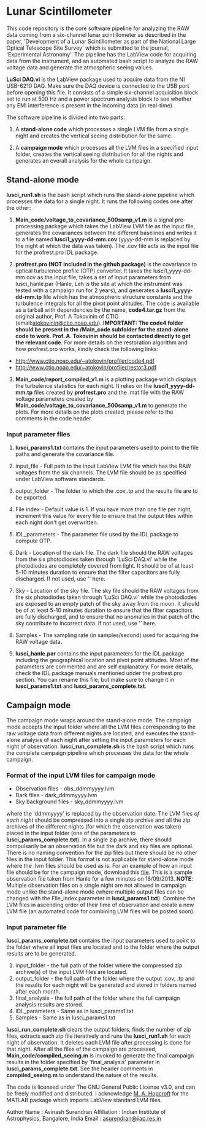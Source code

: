 # Lunar Scintillometer
This code repository is the core software pipeline for analyzing the RAW data coming from a six-channel lunar scintillometer as described in the paper, 'Development of a Lunar Scintillometer as part of the National Large Optical Telescope Site Survey' which is submitted to the journal, 'Experimental Astronomy'. The pipeline has the LabView code for acquiring data from the instrument, and an automated bash script to analyze the RAW voltage data and generate the atmospheric seeing values. 

**LuSci DAQ.vi** is the LabView package used to acquire data from the NI USB-6210 DAQ. Make sure the DAQ device is connected to the USB port before opening this file. It consists of a simple six-channel acquisition block set to run at 500 Hz and a power spectrum analysis block to see whether any EMI interference is present in the incoming data (in real-time). 

The software pipeline is divided into two parts:

1. A **stand-alone code** which processes a single LVM file from a single night and creates the vertical seeing distribution for the same.

2. A **campaign mode** which processes all the LVM files in a specified input folder, creates the vertical seeing distribution for all the nights and generates an overall analysis for the whole campaign.

## Stand-alone mode
**lusci_run1.sh** is the bash script which runs the stand-alone pipeline which processes the data for a single night. It runs the following codes one after the other:

1. **Main_code/voltage_to_covariance_500samp_v1.m** is a signal pre-processing package which takes the LabView LVM file as the input file, generates the covariances between the different baselines and writes it to a file named **lusci1_yyyy-dd-mm.cov** (yyyy-dd-mm is replaced by the night at which the data was taken). The .cov file acts as the input file for the profrest.pro IDL package.

2. **profrest.pro (NOT included in the github package)** is the covariance to optical turbulence profile (OTP) converter. It takes the lusci1_yyyy-dd-mm.cov as the input file, takes a set of input parameters from lusci_hanle.par (Hanle, Leh is the site at which the instrument was tested with a campaign run for 2 years), and generates a **lusci1_yyyy-dd-mm.tp** file which has the atmospheric structure constants and the turbulence integrals for all the pivot point altitudes. The code is available as a tarball with dependencies by the name, **code4.tar.gz** from the original author, Prof. A Tokovinin of CTIO (email:atokovinin@ctio.noao.edu). **IMPORTANT: The code4 folder should be present in the /Main_code subfolder for the stand-alone code to work. Prof. A. Tokovinin should be contacted directly to get the relevant code**. For more details on the restoration algorithm and how profrest.pro works, kindly check the following links:
 - http://www.ctio.noao.edu/~atokovin/profiler/code4.pdf
 - http://www.ctio.noao.edu/~atokovin/profiler/restor3.pdf
  
3. **Main_code/report_compiled_v1.m** is a plotting package which displays the turbulence statistics for each night. It relies on the **lusci1_yyyy-dd-mm.tp** files created by **profrest.pro** and the .mat file with the RAW voltage parameters created by **Main_code/voltage_to_covariance_500samp_v1.m** to generate the plots. For more details on the plots created, please refer to the comments in the code header.

### Input parameter files

1. **lusci_params1.txt** contains the input parameters used to point to the file paths and generate the covariance file.
 1. input_file	- Full path to the input LabView LVM file which has the RAW voltages from the six channels. The LVM file should be as specified under LabView software standards.
 2. output_folder	- The folder to which the .cov,.tp and the results file are to be exported.
 3. File index	- Default value is 1. If you have more than one file per night, increment this value for every file to ensure that the output files within each night don't get overwritten.
 4. IDL_parameters	- The parameter file used by the IDL package to compute OTP.
 5. Dark	- Location of the dark file. The dark file should the RAW voltages from the six photodiodes taken through 'LuSci DAQ.vi' while the photodiodes are completely covered from light. It should be of at least 5-10 minutes duration to ensure that the filter capacitors are fully discharged. If not used, use '' here.
 6. Sky	- Location of the sky file. The sky file should the RAW voltages from the six photodiodes taken through 'LuSci DAQ.vi' while the photodiodes are exposed to an empty patch of the sky away from the moon. It should be of at least 5-10 minutes duration to ensure that the filter capacitors are fully discharged, and to ensure that no anomalies in that patch of the sky contribute to incorrect data. If not used, use '' here.
 7. Samples	- The sampling rate (in samples/second) used for acquiring the RAW voltage data.
 
2. **lusci_hanle.par** contains the input parameters for the IDL package including the geographical location and pivot point altitudes. Most of the parameters are commented and are self explanatory. For more details, check the IDL package manuals mentioned under the profrest.pro section. You can rename this file, but make sure to change it in **lusci_params1.txt** and **lusci_params_complete.txt**.

## Campaign mode
The campaign mode wraps around the stand-alone mode. The campaign mode accepts the input folder where all the LVM files corresponding to the raw voltage data from different nights are located, and executes the stand-alone analysis of each night after setting the input parameters for each night of observation. **lusci_run_complete.sh** is the bash script which runs the complete campaign pipeline which processes the data for the whole campaign. 

### Format of the input LVM files for campaign mode
- Observation files - obs_ddmmyyyy.lvm
- Dark files - dark_ddmmyyyy.lvm
- Sky background files - sky_ddmmyyyy.lvm

where the 'ddmmyyyy' is replaced by the observation date. The LVM files *of each night* should be compressed into a single zip archive and all the zip archives of the different nights (for which the observation was taken) placed in the input folder (one of the parameters to **lusci_params_complete.txt**). In a single zip archive, there should compulsarily be an observation file but the dark and sky files are optional. There is no naming convention for the zip files but there should be no other files in the input folder. This format is not applicable for stand-alone mode where the .lvm files should be used as is. For an example of how an input file should be for the campaign mode, download this [file](https://drive.google.com/open?id=0BzDZNA262Mq0Y2dyZ2NQTEU1Vmc). This is a sample observation file taken from Hanle for a few minutes on 18/09/2013.
**NOTE**: Multiple observation files on a single night are not allowed in campaign mode unlike the stand-alone mode (where multiple output files can be changed with the File_index parameter in **lusci_params1.txt**). Combine the LVM files in ascending order of their time of observation and create a new LVM file (an automated code for combining LVM files will be posted soon).

### Input parameter file
**lusci_params_complete.txt** contains the input parameters used to point to the folder where all input files are located and to the folder where the output results are to be generated.
 1. input_folder	- the full path of the folder where the compressed zip archive(s) of the input LVM files are located.
 2. output_folder	- the full path of the folder where the output .cov, .tp and the results for each night will be generated and stored in folders named after each month.
 3. final_analysis	- the full path of the folder where the full campaign analysis results are stored. 
 4. IDL_parameters	- Same as in lusci_params1.txt
 5. Samples	- Same as in lusci_params1.txt

**lusci_run_complete.sh** clears the output folders, finds the number of zip files, extracts each zip file iteratively and runs the **lusci_run1.sh** for each night of observation. It deletes each LVM file after processing is done for that night. After all the files of the campaign are processed, **Main_code/compiled_seeing.m** is invoked to generate the final campaign results in the folder specified by 'final_analysis' parameter in **lusci_params_complete.txt**. See the header comments in **compiled_seeing.m** to understand the nature of the results.

The code is licensed under The GNU General Public License v3.0, and can be freely modified and distributed. I acknowledge [M. A. Hopcroft](https://in.mathworks.com/matlabcentral/profile/authors/633845-m-a-hopcroft) for the MATLAB package which imports LabView standard LVM files.

Author Name : Avinash Surendran
Affiliation : Indian Institute of Astrophysics, Bangalore, India
Email : asurendran@iiap.res.in
